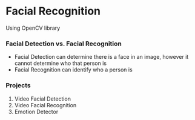 # Facial Recognition
Using OpenCV library

### Facial Detection vs. Facial Recognition
- Facial Detection can determine there is a face in an image, however it cannot determine who that person is 
- Facial Recognition can identify who a person is 

### Projects
1. Video Facial Detection
2. Video Facial Recognition
3. Emotion Detector
